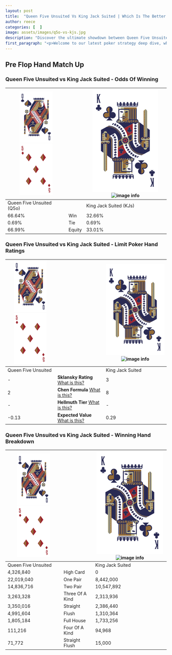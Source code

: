 ```yaml
---
layout: post
title:  "Queen Five Unsuited Vs King Jack Suited | Which Is The Better Hand In Poker? A Complete Guide"
author: reece
categories: [  ]
image: assets/images/q5o-vs-kjs.jpg
description: "Discover the ultimate showdown between Queen Five Unsuited and King Jack Suited in poker! Uncover the odds, strategies, and scenarios where one hand triumphs over the other. Get ready to up your poker game with this thrilling analysis."
first_paragraph: "<p>Welcome to our latest poker strategy deep dive, where we're pitting two distinct hands against each other in a high-stakes showdown: Queen Five Unsuited vs King Jack Suited.</p><p>In the dynamic world of poker, every decision counts, and knowing which hand holds the upper hand is key to your success at the table.</p><p>In this article, we'll dissect these two hands, explore the scenarios where one dominates the other, and equip you with the knowledge to make strategic choices that can tip the odds in your favor.</p><p>Get ready to unravel the intriguing dynamics of these poker hands and elevate your game to new heights.</p>"
---
```




[comment]: # (sp0)

## Pre Flop Hand Match Up

<div class="table hand-ratings" markdown="1"> 



### Queen Five Unsuited vs King Jack Suited - Odds Of Winning


    
| ![image info](assets/images/hand1/Q.png) ![image info](assets/images/hand1/5o.png) |  | ![image info](assets/images/hand2/K.png) ![image info](assets/images/hand2/Js.png) |
| -------- | -------- | -------- |
| Queen Five Unsuited (Q5o) |  | King Jack Suited (KJs) |
| 66.64% | Win | 32.66% |
| 0.69% | Tie | 0.69% |
| 66.99% | Equity | 33.01% |




[comment]: # (sp1)



### Queen Five Unsuited vs King Jack Suited - Limit Poker Hand Ratings


    
| ![image info](assets/images/hand1/Q.png) ![image info](assets/images/hand1/5o.png) |  | ![image info](assets/images/hand2/K.png) ![image info](assets/images/hand2/Js.png) |
| -------- | -------- | -------- |
| Queen Five Unsuited |  | King Jack Suited |
| - | **Sklansky Rating** [What is this?](/sklansky-rating-explained) | 3 |
| 2 | **Chen Formula** [What is this?](/chen-formula-explained) | 8 |
| - | **Hellmuth Tier** [What is this?](/Hellmuth-tier-explained) | - |
| -0.13 | **Expected Value** [What is this?](/expected-value-explained) | 0.29 |




[comment]: # (sp2)



### Queen Five Unsuited vs King Jack Suited - Winning Hand Breakdown


    
| ![image info](assets/images/hand1/Q.png) ![image info](assets/images/hand1/5o.png) |  | ![image info](assets/images/hand2/K.png) ![image info](assets/images/hand2/Js.png) |
| -------- | -------- | -------- |
| Queen Five Unsuited |  | King Jack Suited |
| 4,326,840 | High Card | 0 |
| 22,019,040 | One Pair | 8,442,000 |
| 14,836,716 | Two Pair | 10,547,892 |
| 3,263,328 | Three Of A Kind | 2,313,936 |
| 3,350,016 | Straight | 2,386,440 |
| 4,991,604 | Flush | 1,310,364 |
| 1,805,184 | Full House | 1,733,256 |
| 111,216 | Four Of A Kind | 94,968 |
| 71,772 | Straight Flush | 15,000 |




[comment]: # (sp3)



</div>

[comment]: # (sp4)



[comment]: # (sp5)

